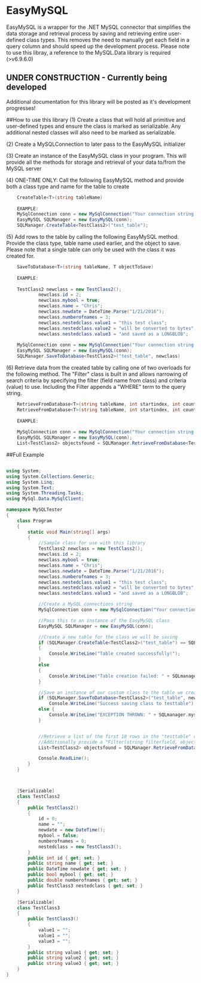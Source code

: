 # EasyMySQL
EasyMySQL is a wrapper for the .NET MySQL connector that simplifies the data storage and retrieval process by saving and retrieving entire user-defined class types. This removes the need to manually get each field in a query column and should speed up the development process. Please note to use this libray, a reference to the MySQL.Data library is required (>v6.9.6.0)

## UNDER CONSTRUCTION - Currently being developed
Additional documentation for this library will be posted as it's development progresses!


##How to use this library
(1) Create a class that will hold all primitive and user-defined types and ensure the class is marked as serializable. Any additional nested classes will also need to be marked as serializable.

(2) Create a MySQLConnection to later pass to the EasyMySQL initializer

(3) Create an instance of the EasyMySQL class in your program. This will provide all the methods for storage and retrieval of your data to/from the MySQL server

(4) ONE-TIME ONLY: Call the following EasyMySQL method and provide both a class type and name for the table to create
```C#
    CreateTable<T>(string tableName)
    
    EXAMPLE:
    MySqlConnection conn = new MySqlConnection("Your connection string here");
    EasyMySQL SQLManager = new EasyMySQL(conn);
    SQLManager.CreateTable<TestClass2>("test_table");
```

(5) Add rows to the table by calling the following EasyMySQL method. Provide the class type, table name used earlier, and the object to save. Please note that a single table can only be used with the class it was created for.

```C#
    SaveToDatabase<T>(string tableName, T objectToSave)
    
    EXAMPLE:
    
    TestClass2 newclass = new TestClass2();
            newclass.id = 2;
            newclass.mybool = true;
            newclass.name = "Chris";
            newclass.newdate = DateTime.Parse("1/21/2016");
            newclass.numberofnames = 3;
            newclass.nestedclass.value1 = "this test class";
            newclass.nestedclass.value2 = "will be converted to bytes";
            newclass.nestedclass.value3 = "and saved as a LONGBLOB";
    
    MySqlConnection conn = new MySqlConnection("Your connection string here");
    EasyMySQL SQLManager = new EasyMySQL(conn);
    SQLManager.SaveToDatabase<TestClass2>("test_table", newclass)

```

(6) Retrieve data from the created table by calling one of two overloads for the following method. The "Filter" class is built in and allows narrowing of search criteria by specifying the filter (field name from class) and criteria (value) to use. Including the Filter appends a "WHERE" term to the query string.

```C#
    RetrieveFromDatabase<T>(string tableName, int startindex, int count);
    RetrieveFromDatabase<T>(string tableName, int startindex, int count, Filter filter);
    
    EXAMPLE:
    
    MySqlConnection conn = new MySqlConnection("Your connection string here");
    EasyMySQL SQLManager = new EasyMySQL(conn);
    List<TestClass2> objectsfound = SQLManager.RetrieveFromDatabase<TestClass2>("test_table", 0, 10, new Filter("id", 2));
```


##Full Example

```C#

using System;
using System.Collections.Generic;
using System.Linq;
using System.Text;
using System.Threading.Tasks;
using MySql.Data.MySqlClient;

namespace MySQLTester
{
    class Program
    {
        static void Main(string[] args)
        {
            //Sample class for use with this library
            TestClass2 newclass = new TestClass2();
            newclass.id = 2;
            newclass.mybool = true;
            newclass.name = "Chris";
            newclass.newdate = DateTime.Parse("1/21/2016");
            newclass.numberofnames = 3;
            newclass.nestedclass.value1 = "this test class";
            newclass.nestedclass.value2 = "will be converted to bytes";
            newclass.nestedclass.value3 = "and saved as a LONGBLOB";

            //Create a MySQL connections string
            MySqlConnection conn = new MySqlConnection("Your connection string here");

            //Pass this to an instance of the EasyMySQL class
            EasyMySQL SQLManager = new EasyMySQL(conn);

            //Create a new table for the class we will be saving
            if (SQLManager.CreateTable<TestClass2>("test_table") == SQLRESULT.Success)
            {
                Console.WriteLine("Table created successfully!");
            }
            else
            {
                Console.WriteLine("Table creation failed: " + SQLmanager.mysqlerror);
            }

            //Save an instance of our custom class to the table we created for it
            if (SQLManager.SaveToDatabase<TestClass2>("test_table", newclass) == SQLRESULT.Success)
                Console.WriteLine("Success saving class to testtable");
            else {
                Console.WriteLine("EXCEPTION THROWN: " + SQLmanager.mysqlerror);
            }


            //Retrieve a list of the first 10 rows in the "testtable" containing instances of our custom class. 
            //Additionally provide a "Filter(string filterfield, object filtervalue)" that appends a WHERE statement to the end of the query
            List<TestClass2> objectsfound = SQLManager.RetrieveFromDatabase<TestClass2>("test_table", 0, 10, new Filter("id", 2));

            Console.ReadLine();
        }
    }



    [Serializable]
    class TestClass2
    {
        public TestClass2()
        {
            id = 0;
            name = "";
            newdate = new DateTime();
            mybool = false;
            numberofnames = 0;
            nestedclass = new TestClass3();
        }
        public int id { get; set; }
        public string name { get; set; }
        public DateTime newdate { get; set; }
        public bool mybool { get; set; }
        public double numberofnames { get; set; }
        public TestClass3 nestedclass { get; set; }
    }

    [Serializable]
    class TestClass3
    {
        public TestClass3()
        {
            value1 = "";
            value1 = "";
            value3 = "";
        }
        public string value1 { get; set; }
        public string value2 { get; set; }
        public string value3 { get; set; }
    }
}
```
